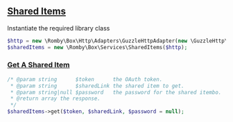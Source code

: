 ## [Shared Items](https://developers.box.com/docs/#shared-items)

Instantiate the required library class
```php
$http = new \Romby\Box\Http\Adapters\GuzzleHttpAdapter(new \GuzzleHttp\Client())
$sharedItems = new \Romby\Box\Services\SharedItems($http);
```

### [Get A Shared Item](https://developers.box.com/docs/#shared-items-get-a-shared-item)
```php
/* @param string      $token      the OAuth token.
 * @param string      $sharedLink the shared item to get.
 * @param string|null $password   the password for the shared itembo.
 * @return array the response.
 */
$sharedItems->get($token, $sharedLink, $password = null);
```